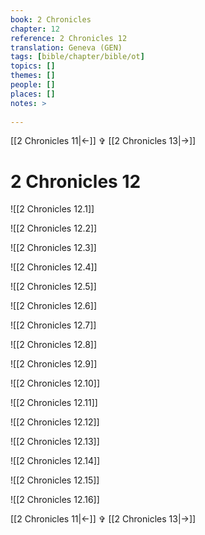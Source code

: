 ```yaml
---
book: 2 Chronicles
chapter: 12
reference: 2 Chronicles 12
translation: Geneva (GEN)
tags: [bible/chapter/bible/ot]
topics: []
themes: []
people: []
places: []
notes: >
  
---
```


[[2 Chronicles 11|<-]] ✞ [[2 Chronicles 13|->]]

# 2 Chronicles 12

![[2 Chronicles 12.1]]

![[2 Chronicles 12.2]]

![[2 Chronicles 12.3]]

![[2 Chronicles 12.4]]

![[2 Chronicles 12.5]]

![[2 Chronicles 12.6]]

![[2 Chronicles 12.7]]

![[2 Chronicles 12.8]]

![[2 Chronicles 12.9]]

![[2 Chronicles 12.10]]

![[2 Chronicles 12.11]]

![[2 Chronicles 12.12]]

![[2 Chronicles 12.13]]

![[2 Chronicles 12.14]]

![[2 Chronicles 12.15]]

![[2 Chronicles 12.16]]

[[2 Chronicles 11|<-]] ✞ [[2 Chronicles 13|->]]
